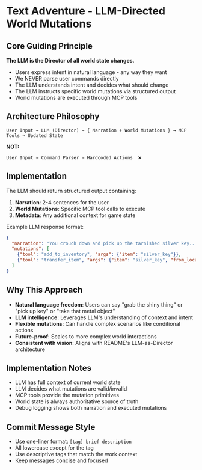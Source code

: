 # Text Adventure - LLM-Directed World Mutations

## Core Guiding Principle

**The LLM is the Director of all world state changes.**

- Users express intent in natural language - any way they want
- We NEVER parse user commands directly 
- The LLM understands intent and decides what should change
- The LLM instructs specific world mutations via structured output
- World mutations are executed through MCP tools

## Architecture Philosophy

```
User Input → LLM (Director) → { Narration + World Mutations } → MCP Tools → Updated State
```

**NOT:**
```
User Input → Command Parser → Hardcoded Actions  ❌
```

## Implementation

The LLM should return structured output containing:
1. **Narration**: 2-4 sentences for the user
2. **World Mutations**: Specific MCP tool calls to execute
3. **Metadata**: Any additional context for game state

Example LLM response format:
```json
{
  "narration": "You crouch down and pick up the tarnished silver key...",
  "mutations": [
    {"tool": "add_to_inventory", "args": {"item": "silver_key"}},
    {"tool": "transfer_item", "args": {"item": "silver_key", "from_location": "foyer", "to_location": "player"}}
  ]
}
```

## Why This Approach

- **Natural language freedom**: Users can say "grab the shiny thing" or "pick up key" or "take that metal object"
- **LLM intelligence**: Leverages LLM's understanding of context and intent
- **Flexible mutations**: Can handle complex scenarios like conditional actions
- **Future-proof**: Scales to more complex world interactions
- **Consistent with vision**: Aligns with README's LLM-as-Director architecture

## Implementation Notes

- LLM has full context of current world state
- LLM decides what mutations are valid/invalid
- MCP tools provide the mutation primitives
- World state is always authoritative source of truth
- Debug logging shows both narration and executed mutations

## Commit Message Style

- Use one-liner format: `[tag] brief description`
- All lowercase except for the tag  
- Use descriptive tags that match the work context
- Keep messages concise and focused